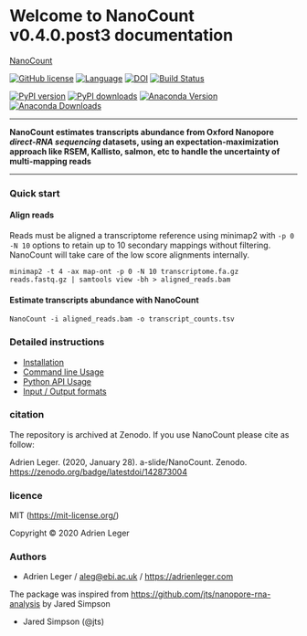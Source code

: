 # Welcome to NanoCount v0.4.0.post3 documentation

[NanoCount](pictures/NanoCount.png)

[![GitHub license](https://img.shields.io/github/license/a-slide/NanoCount.svg)](https://github.com/a-slide/NanoCount/blob/master/LICENSE)
[![Language](https://img.shields.io/badge/Language-Python3.6+-yellow.svg)](https://www.python.org/)
[![DOI](https://zenodo.org/badge/142873004.svg)](https://zenodo.org/badge/latestdoi/142873004)
[![Build Status](https://travis-ci.com/a-slide/NanoCount.svg?branch=master)](https://travis-ci.com/a-slide/NanoCount)

[![PyPI version](https://badge.fury.io/py/NanoCount.svg)](https://badge.fury.io/py/NanoCount)
[![PyPI downloads](https://pepy.tech/badge/NanoCount)](https://pepy.tech/project/NanoCount)
[![Anaconda Version](https://anaconda.org/aleg/nanocount/badges/version.svg)](https://anaconda.org/aleg/nanocount)
[![Anaconda Downloads](https://anaconda.org/aleg/nanocount/badges/downloads.svg)](https://anaconda.org/aleg/nanocount)

---

**NanoCount estimates transcripts abundance from Oxford Nanopore *direct-RNA sequencing* datasets, using an expectation-maximization approach like RSEM, Kallisto, salmon, etc to handle the uncertainty of multi-mapping reads**

---

### Quick start

#### Align reads

Reads must be aligned a transcriptome reference using minimap2 with `-p 0 -N 10` options to retain up to 10 secondary mappings without filtering.
NanoCount will take care of the low score alignments internally.

```
minimap2 -t 4 -ax map-ont -p 0 -N 10 transcriptome.fa.gz reads.fastq.gz | samtools view -bh > aligned_reads.bam
```

#### Estimate transcripts abundance with NanoCount

```
NanoCount -i aligned_reads.bam -o transcript_counts.tsv
```

### Detailed instructions

* [Installation](installation)
* [Command line Usage](NanoCount_CLI_usage)
* [Python API Usage](NanoCount_API_usage)
* [Input / Output formats](nanocount_io)

### citation

The repository is archived at Zenodo. If you use NanoCount please cite as follow:

Adrien Leger. (2020, January 28). a-slide/NanoCount. Zenodo. https://zenodo.org/badge/latestdoi/142873004

### licence

MIT (https://mit-license.org/)

Copyright © 2020 Adrien Leger

### Authors

* Adrien Leger / aleg@ebi.ac.uk / https://adrienleger.com

The package was inspired from https://github.com/jts/nanopore-rna-analysis by Jared Simpson

* Jared Simpson (@jts)
